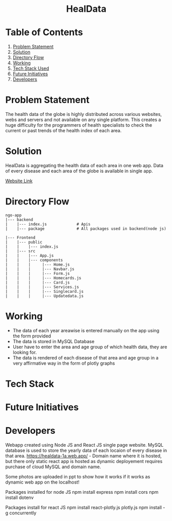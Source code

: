 # <div align="center"> HealData</div>

# Table of Contents
1. [ Problem Statement](#problem_statement)
2. [Solution](#solution)
3. [ Directory Flow](#directory)
4. [ Working ](#working)
5. [ Tech Stack Used ](#tech_stack)
6. [ Future Initiatives ](#future_initiatives)
7. [ Developers ](#developers)


<a name="problem_statement"></a>
# Problem Statement
The health data of the globe is highly distributed across various websites, webs and servers and not available on any single platform. This creates a huge difficulty for the programmers of health specialists to check the current or past trends of the health index of each area.

<a name="solution"></a>
# Solution
HealData is aggregating the health data of each area in one web app. Data of every disease and each area of the globe is available in single app.

<a href="https://healdata-1a.web.app/">Website Link</a>

<a name="directory"></a>
# Directory Flow
```
ngo-app
|--- backend
|    |--- index.js             # Apis
|    |--- package              # All packages used in backend(node js) 

|--- Frontend
|    |--- public
|    |    |--- index.js
|    |--- src
|    |    |--- App.js
|    |    |--- components
|    |    |     |--- Home.js
|    |    |     |--- Navbar.js
|    |    |     |--- Form.js
|    |    |     |--- Homecards.js
|    |    |     |--- Card.js
|    |    |     |--- Services.js
|    |    |     |--- Singlecard.js
|    |    |     |--- Updatedata.js
```

<a name="working"></a>
# Working
<ul>
<li>The data of each year areawise is entered manually on the app using the form provided</li>
<li>The data is stored in MySQL Database</li>
<li>User have to enter the area and age group of which health data, they are looking for.</li>
<li>The data is rendered of each disease of that area and age group in a very affirmative way in the form of plotly graphs</li>
</ul>

<a name="tech_stack"></a>
# Tech Stack

<a name="future_initiatives"></a>
# Future Initiatives

<a name="developer"></a>
# Developers

Webapp created using Node JS and React JS single page website. MySQL database is used to store the yearly data of each locaion of every disease in that area.
https://healdata-1a.web.app/ - Domain name where it is hosted, but there only static react app is hosted as dynamic deployement requires purchase of cloud MySQL and domain name.

Some photos are uploaded in ppt to show how it works if it works as dynamic web app on the localhost!

Packages installed for node JS
npm install express
npm install cors
npm install dotenv

Packages install for react JS
npm install react-plotly.js plotly.js
npm install -g concurrently
